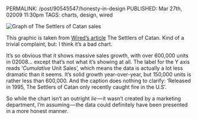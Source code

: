 PERMALINK: /post/90545547/honesty-in-design
PUBLISHED: Mar 27th, 02009 11:30pm
TAGS: charts, design, wired

![Graph of The Settlers of Catan sales][chart]

 [chart]: http://img.photobucket.com/albums/v240/stilist/Miscellaneous/mf_settlers3_f.gif

This graphic is taken from [<span class='magazine'>Wired</span>’s
article][tsoc] <span class='game'>The Settlers of Catan</span>. Kind of a
trivial complaint, but: I think it’s a bad chart.

 [tsoc]: http://www.wired.com/gaming/gamingreviews/magazine/17-04/mf_settlers

It’s so obvious that it shows massive sales growth, with over 600,000 units in
02008… except that’s not what it’s showing at all. The label for the Y axis
reads ‘*Cumulative* Unit Sales’, which means the data is actually a lot less
dramatic than it seems. It’s solid growth year-over-year, but 150,000 units is
rather less than 600,000. And the caption does nothing to clarify: ‘Released in
1995, The Settlers of Catan only recently caught fire in the U.S’.

So while the chart isn’t an outright *lie* — it wasn’t created by a marketing
department, I’m assuming — the data could definitely have been presented in a
more honest manner.
